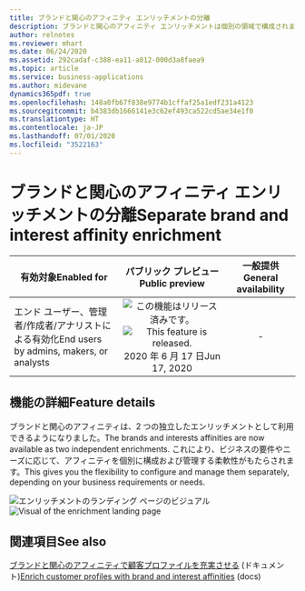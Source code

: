 ```yaml
---
title: ブランドと関心のアフィニティ エンリッチメントの分離
description: ブランドと関心のアフィニティ エンリッチメントは個別の領域で構成されます。
author: relnotes
ms.reviewer: mhart
ms.date: 06/24/2020
ms.assetid: 292cadaf-c388-ea11-a812-000d3a8faea9
ms.topic: article
ms.service: business-applications
ms.author: midevane
dynamics365pdf: true
ms.openlocfilehash: 148a0fb67f838e9774b1cffaf25a1edf231a4123
ms.sourcegitcommit: b4383db1666141e3c62ef493ca522cd5ae34e1f0
ms.translationtype: HT
ms.contentlocale: ja-JP
ms.lasthandoff: 07/01/2020
ms.locfileid: "3522163"
---
```

# <a name="separate-brand-and-interest-affinity-enrichment"></a><span data-ttu-id="83743-103">ブランドと関心のアフィニティ エンリッチメントの分離</span><span class="sxs-lookup"><span data-stu-id="83743-103">Separate brand and interest affinity enrichment</span></span>


| <span data-ttu-id="83743-104">有効対象</span><span class="sxs-lookup"><span data-stu-id="83743-104">Enabled for</span></span>    |  <span data-ttu-id="83743-105">パブリック プレビュー</span><span class="sxs-lookup"><span data-stu-id="83743-105">Public preview</span></span> | <span data-ttu-id="83743-106">一般提供</span><span class="sxs-lookup"><span data-stu-id="83743-106">General availability</span></span> | 
| ---------- | :----------: |:----------: |
|<span data-ttu-id="83743-107">エンド ユーザー、管理者/作成者/アナリストによる有効化</span><span class="sxs-lookup"><span data-stu-id="83743-107">End users by admins, makers, or analysts</span></span>|<span data-ttu-id="83743-108">![この機能はリリース済みです。](/dynamics365-release-plan/media/green-checkmark.png "この機能はリリース済みです。")</span><span class="sxs-lookup"><span data-stu-id="83743-108">![This feature is released.](/dynamics365-release-plan/media/green-checkmark.png "This feature is released.")</span></span> <span data-ttu-id="83743-109">2020 年 6 月 17 日</span><span class="sxs-lookup"><span data-stu-id="83743-109">Jun 17, 2020</span></span>| -|






## <a name="feature-details"></a><span data-ttu-id="83743-110">機能の詳細</span><span class="sxs-lookup"><span data-stu-id="83743-110">Feature details</span></span>
<!--feature detail start -->
<span data-ttu-id="83743-111">ブランドと関心のアフィニティは、2 つの独立したエンリッチメントとして利用できるようになりました。</span><span class="sxs-lookup"><span data-stu-id="83743-111">The brands and interests affinities are now available as two independent enrichments.</span></span> <span data-ttu-id="83743-112">これにより、ビジネスの要件やニーズに応じて、アフィニティを個別に構成および管理する柔軟性がもたらされます。</span><span class="sxs-lookup"><span data-stu-id="83743-112">This gives you the flexibility to configure and manage them separately, depending on your business requirements or needs.</span></span>

<span data-ttu-id="83743-113">![エンリッチメントのランディング ページのビジュアル](media/may2020_brandandinterestaffinities.png "エンリッチメントのランディング ページのビジュアル")</span><span class="sxs-lookup"><span data-stu-id="83743-113">![Visual of the enrichment landing page](media/may2020_brandandinterestaffinities.png "Visual of the enrichment landing page")</span></span>
<!--feature detail end -->










## <a name="see-also"></a><span data-ttu-id="83743-114">関連項目</span><span class="sxs-lookup"><span data-stu-id="83743-114">See also</span></span>

<!--docs start-->
<span data-ttu-id="83743-115">[ブランドと関心のアフィニティで顧客プロファイルを充実させる](https://docs.microsoft.com/dynamics365/ai/customer-insights/enrichment-microsoft-graph) (ドキュメント)</span><span class="sxs-lookup"><span data-stu-id="83743-115">[Enrich customer profiles with brand and interest affinities](https://docs.microsoft.com/dynamics365/ai/customer-insights/enrichment-microsoft-graph) (docs)</span></span>
<!--docs end-->
